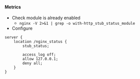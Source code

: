 #### Metrics
- Check module is already enabled
     - `nginx -V 2>&1 | grep -o with-http_stub_status_module`
- Configure
```
server {
    location /nginx_status {
        stub_status;

        access_log off;
        allow 127.0.0.1;
        deny all;
    }
}
```